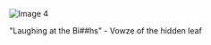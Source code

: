 ![Image 4](https://i.ibb.co/0mNfNwS/f637221f2b3a12ec841a7e247c976bba.jpg)

"Laughing at the Bi##hs" - Vowze of the hidden leaf
